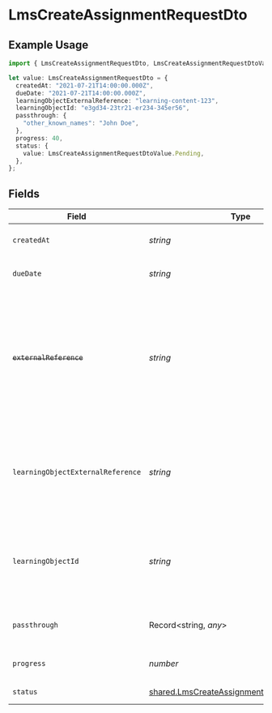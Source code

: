 # LmsCreateAssignmentRequestDto

## Example Usage

```typescript
import { LmsCreateAssignmentRequestDto, LmsCreateAssignmentRequestDtoValue } from "@stackone/stackone-client-ts/sdk/models/shared";

let value: LmsCreateAssignmentRequestDto = {
  createdAt: "2021-07-21T14:00:00.000Z",
  dueDate: "2021-07-21T14:00:00.000Z",
  learningObjectExternalReference: "learning-content-123",
  learningObjectId: "e3gd34-23tr21-er234-345er56",
  passthrough: {
    "other_known_names": "John Doe",
  },
  progress: 40,
  status: {
    value: LmsCreateAssignmentRequestDtoValue.Pending,
  },
};
```

## Fields

| Field                                                                                                                                                                           | Type                                                                                                                                                                            | Required                                                                                                                                                                        | Description                                                                                                                                                                     | Example                                                                                                                                                                         |
| ------------------------------------------------------------------------------------------------------------------------------------------------------------------------------- | ------------------------------------------------------------------------------------------------------------------------------------------------------------------------------- | ------------------------------------------------------------------------------------------------------------------------------------------------------------------------------- | ------------------------------------------------------------------------------------------------------------------------------------------------------------------------------- | ------------------------------------------------------------------------------------------------------------------------------------------------------------------------------- |
| `createdAt`                                                                                                                                                                     | *string*                                                                                                                                                                        | :heavy_minus_sign:                                                                                                                                                              | The date the assignment was created                                                                                                                                             | 2021-07-21T14:00:00.000Z                                                                                                                                                        |
| `dueDate`                                                                                                                                                                       | *string*                                                                                                                                                                        | :heavy_minus_sign:                                                                                                                                                              | The date the assignment is due to be completed                                                                                                                                  | 2021-07-21T14:00:00.000Z                                                                                                                                                        |
| ~~`externalReference`~~                                                                                                                                                         | *string*                                                                                                                                                                        | :heavy_minus_sign:                                                                                                                                                              | : warning: ** DEPRECATED **: This will be removed in a future release, please migrate away from it as soon as possible.<br/><br/>The external reference associated with this assignment | e3gd34-23tr21-er234-345er56                                                                                                                                                     |
| `learningObjectExternalReference`                                                                                                                                               | *string*                                                                                                                                                                        | :heavy_minus_sign:                                                                                                                                                              | The external reference of the learning object associated with this assignment, this is the main identifier for creating assignments.                                            | learning-content-123                                                                                                                                                            |
| `learningObjectId`                                                                                                                                                              | *string*                                                                                                                                                                        | :heavy_minus_sign:                                                                                                                                                              | The learning_object_id associated with this assignment. This is not required unless specified in an integration.                                                                | e3gd34-23tr21-er234-345er56                                                                                                                                                     |
| `passthrough`                                                                                                                                                                   | Record<string, *any*>                                                                                                                                                           | :heavy_minus_sign:                                                                                                                                                              | Value to pass through to the provider                                                                                                                                           | {<br/>"other_known_names": "John Doe"<br/>}                                                                                                                                     |
| `progress`                                                                                                                                                                      | *number*                                                                                                                                                                        | :heavy_minus_sign:                                                                                                                                                              | The progress associated with this assigment                                                                                                                                     | 40                                                                                                                                                                              |
| `status`                                                                                                                                                                        | [shared.LmsCreateAssignmentRequestDtoStatus](../../../sdk/models/shared/lmscreateassignmentrequestdtostatus.md)                                                                 | :heavy_minus_sign:                                                                                                                                                              | The status of the assignment                                                                                                                                                    |                                                                                                                                                                                 |